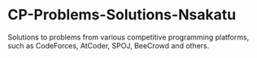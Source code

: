 # CP-Problems-Solutions-Nsakatu
Solutions to problems from various competitive programming platforms, such as CodeForces, AtCoder, SPOJ, BeeCrowd and others.
